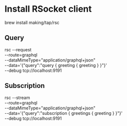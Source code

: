 # Install RSocket client
brew install making/tap/rsc


## Query
rsc --request \
--route=graphql \
--dataMimeType="application/graphql+json" \
--data='{"query":"query { greeting { greeting } }"}' \
--debug tcp://localhost:9191


## Subscription
rsc --stream \
--route=graphql \
--dataMimeType="application/graphql+json" \
--data='{"query":"subscription { greetings { greeting } }"}' \
--debug tcp://localhost:9191